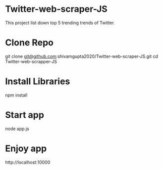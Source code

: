 # Twitter-web-scraper-JS

This project list down top 5 trending trends of Twitter.

# Clone Repo
git clone git@github.com:shivamgupta2020/Twitter-web-scraper-JS.git
cd Twitter-web-scrapper-JS

# Install Libraries
npm install

# Start app
node app.js

# Enjoy app 
http://localhost:10000
